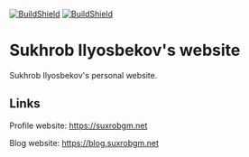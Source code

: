[![BuildShield](https://github.com/suxrobgm/sgm-website/actions/workflows/dotnet-build.yml/badge.svg)](https://github.com/suxrobgm/sgm-website/actions/workflows/dotnet-build.yml)
[![BuildShield](https://github.com/suxrobgm/sgm-website/actions/workflows/deploy-ftp.yml/badge.svg)](https://github.com/suxrobgm/sgm-website/actions/workflows/deploy-ftp.yml)

# Sukhrob Ilyosbekov's website
Sukhrob Ilyosbekov's personal website.

## Links
Profile website: https://suxrobgm.net

Blog website: https://blog.suxrobgm.net
